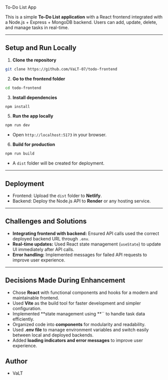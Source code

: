 To-Do List App

This is a simple **To-Do List application** with a React frontend integrated with a Node.js + Express + MongoDB backend. Users can add, update, delete, and manage tasks in real-time.

---

## Setup and Run Locally

1. **Clone the repository**

```bash
git clone https://github.com/VaLT-07/todo-frontend
```

2. **Go to the frontend folder**

```bash
cd todo-frontend
```

3. **Install dependencies**

```bash
npm install
```


5. **Run the app locally**

```bash
npm run dev
```

- Open `http://localhost:5173` in your browser.

6. **Build for production**

```bash
npm run build
```

- A `dist` folder will be created for deployment.

---

## Deployment

- Frontend: Upload the `dist` folder to **Netlify**.
- Backend: Deploy the Node.js API to **Render** or any hosting service.

---

## Challenges and Solutions

- **Integrating frontend with backend:** Ensured API calls used the correct deployed backend URL through `.env`.
- **Real-time updates:** Used React state management (`useState`) to update UI immediately after API calls.
- **Error handling:** Implemented messages for failed API requests to improve user experience.

---

## Decisions Made During Enhancement

- Chose **React** with functional components and hooks for a modern and maintainable frontend.
- Used **Vite** as the build tool for faster development and simpler configuration.
- Implemented **state management using **`` to handle task data efficiently.
- Organized code into **components** for modularity and readability.
- Used **.env file** to manage environment variables and switch easily between local and deployed backends.
- Added **loading indicators and error messages** to improve user experience.





## Author

- VaLT
